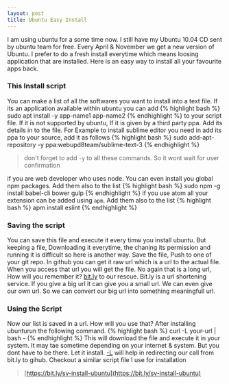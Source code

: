 ```yaml
---
layout: post
title: Ubuntu Easy Install
---
```


I am using ubuntu for a some time now. I still have my Ubuntu 10.04 CD sent by
ubuntu team for free. Every April & November we get a new version of Ubuntu.  I prefer to do
a fresh install everytime which means loosing application that are installed. Here is an easy way to install
all your favourite apps back.

### This Install script

You can make a list of all the softwares you want to install into a text file. If its an application
available within ubuntu you can add
{% highlight bash %}
sudo apt install -y app-name1 app-name2
{% endhighlight %}
to your script file. If it is not supported by ubuntu, If it is given by a third party ppa. Add its details
in to the file. For Example to install sublime editor you need in add its ppa to your source, add it as follows
{% highlight bash %}
sudo add-apt-repository -y ppa:webupd8team/sublime-text-3
{% endhighlight %}
> don't forget to add `-y` to all these commands. So it wont wait for  user confirmation

if you are web developer who uses node. You can even install you global npm packages. Add them also to the list
{% highlight bash %}
sudo npm -g install babel-cli bower gulp
{% endhighlight %}
if you use atom all your extension can be added using `apm`. Add them also to the list
{% highlight bash %}
apm install eslint
{% endhighlight %}
### Saving the script

You can save this file and execute it every timw you install ubuntu. But keeping a file, Downloading it everytime, the chaning its permission and running it is difficult so here is another way. Save the file, Push to one of your git repo. In github you can get it
raw url which is a url to the actual file. When you access that url you will get the file. No again that is a long url, How will you remember it? [bit.ly](https://bit.ly) to our rescue. Bit.ly is a url shortening service. If you give a big url it can give you a small url. We can even give our own url. So we can convert our big url into something meaningfull url.

### Using the Script

Now our list is saved in a url. How will you use that? After installing ubunturun the following command.
{% highlight bash %}
curl -L your-url | bash -
{% endhighlight %}
This will download the file and execute it in your system. It may tae sometime depending on your internet & system. But you dont have to
be there. Let it install. [-L](https://curl.haxx.se/docs/manpage.html#-L) will help in redirecting our call from bit.ly to gihub. Checkout a similar script file I use for installation

> [https://bit.ly/sv-install-ubuntu](https://bit.ly/sv-install-ubuntu)
